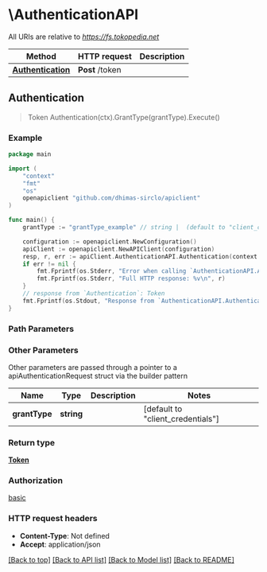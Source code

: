 # \AuthenticationAPI

All URIs are relative to *https://fs.tokopedia.net*

Method | HTTP request | Description
------------- | ------------- | -------------
[**Authentication**](AuthenticationAPI.md#Authentication) | **Post** /token | 



## Authentication

> Token Authentication(ctx).GrantType(grantType).Execute()





### Example

```go
package main

import (
    "context"
    "fmt"
    "os"
    openapiclient "github.com/dhimas-sirclo/apiclient"
)

func main() {
    grantType := "grantType_example" // string |  (default to "client_credentials")

    configuration := openapiclient.NewConfiguration()
    apiClient := openapiclient.NewAPIClient(configuration)
    resp, r, err := apiClient.AuthenticationAPI.Authentication(context.Background()).GrantType(grantType).Execute()
    if err != nil {
        fmt.Fprintf(os.Stderr, "Error when calling `AuthenticationAPI.Authentication``: %v\n", err)
        fmt.Fprintf(os.Stderr, "Full HTTP response: %v\n", r)
    }
    // response from `Authentication`: Token
    fmt.Fprintf(os.Stdout, "Response from `AuthenticationAPI.Authentication`: %v\n", resp)
}
```

### Path Parameters



### Other Parameters

Other parameters are passed through a pointer to a apiAuthenticationRequest struct via the builder pattern


Name | Type | Description  | Notes
------------- | ------------- | ------------- | -------------
 **grantType** | **string** |  | [default to &quot;client_credentials&quot;]

### Return type

[**Token**](Token.md)

### Authorization

[basic](../README.md#basic)

### HTTP request headers

- **Content-Type**: Not defined
- **Accept**: application/json

[[Back to top]](#) [[Back to API list]](../README.md#documentation-for-api-endpoints)
[[Back to Model list]](../README.md#documentation-for-models)
[[Back to README]](../README.md)

